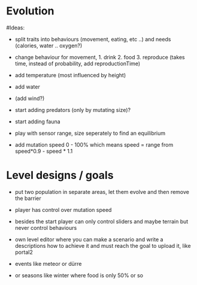 # Evolution

#Ideas:


- split traits into behaviours (movement, eating, etc ..) and needs (calories, water .. oxygen?)
- change behaviour for movement, 1. drink 2. food 3. reproduce (takes time, instead of probability, add reproductionTime)


- add temperature (most influenced by height)
- add water
- (add wind?)

- start adding predators (only by mutating size)?
- start adding fauna

- play with sensor range, size seperately to find an equilibrium
- add mutation speed 0 - 100% which means speed = range from speed*0.9 - speed  * 1.1

# Level designs / goals
- put two population in separate areas, let them evolve and then remove the barrier
- player has control over mutation speed
- besides the start player can only control sliders and maybe terrain but never control behaviours

- own level editor where you can make a scenario and write a descriptions how to achieve it and must reach the goal to upload it, like portal2

- events like meteor or dürre
- or seasons like winter where food is only 50% or so